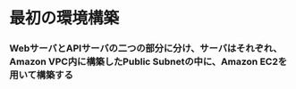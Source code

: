 # 最初の環境構築  
### WebサーバとAPIサーバの二つの部分に分け、サーバはそれぞれ、Amazon VPC内に構築したPublic Subnetの中に、Amazon EC2を用いて構築する  
